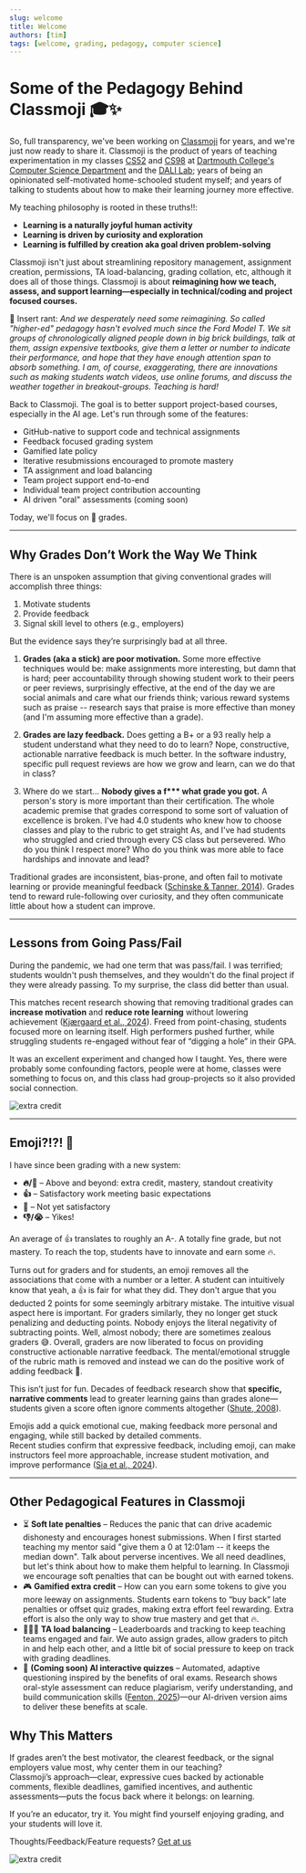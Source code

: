 ```yaml
---
slug: welcome
title: Welcome
authors: [tim]
tags: [welcome, grading, pedagogy, computer science]
---
```


# Some of the Pedagogy Behind Classmoji 🎓✨

So, full transparency, we've been working on [Classmoji](https://classmoji.io) for years, and we're just now ready to share it. Classmoji is the product of years of teaching experimentation in my classes [CS52](https://cs52.me) and [CS98](https://cs98.me) at [Dartmouth College's Computer Science Department](https://web.cs.dartmouth.edu) and the [DALI Lab](https://dali.dartmouth.edu); years of being an opinionated self-motivated home-schooled student myself; and years of talking to students about how to make their learning journey more effective. 

My teaching philosophy is rooted in these truths‼️:

* **Learning is a naturally joyful human activity**
* **Learning is driven by curiosity and exploration**
* **Learning is fulfilled by creation aka goal driven problem-solving**

Classmoji isn't just about streamlining repository management, assignment creation, permissions, TA load-balancing, grading collation, etc, although it does all of those things. Classmoji is about **reimagining how we teach, assess, and support learning—especially in technical/coding and project focused courses.**  

🤯 Insert rant:  *And we desperately need some reimagining. So called "higher-ed" pedagogy hasn't evolved much since the Ford Model T.  We sit groups of chronologically aligned people down in big brick buildings, talk at them, assign expensive textbooks, give them a letter or number to indicate their performance, and hope that they have enough attention span to absorb something.  I am, of course, exaggerating, there are innovations such as making students watch videos, use online forums, and discuss the weather together in breakout-groups. Teaching is hard!*

Back to Classmoji. The goal is to better support project-based courses, especially in the AI age. Let's run through some of the features:

- GitHub-native to support code and technical assignments
- Feedback focused grading system
- Gamified late policy
- Iterative resubmissions encouraged to promote mastery
- TA assignment and load balancing
- Team project support end-to-end
- Individual team project contribution accounting
- AI driven "oral" assessments (coming soon)

Today, we'll focus on 🐘 grades.

---

## Why Grades Don’t Work the Way We Think

There is an unspoken assumption that giving conventional grades will accomplish three things:

1. Motivate students  
2. Provide feedback  
3. Signal skill level to others (e.g., employers)  

But the evidence says they’re surprisingly bad at all three. 

1) **Grades (aka a stick) are poor motivation.** Some more effective techniques would be: make assignments more interesting, but damn that is hard; peer accountability through showing student work to their peers or peer reviews, surprisingly effective, at the end of the day we are social animals and care what our friends think; various reward systems such as praise -- research says that praise is more effective than money (and I'm assuming more effective than a grade).   

2) **Grades are lazy feedback.**  Does getting a B+ or a 93 really help a student understand what they need to do to learn?  Nope, constructive, actionable narrative feedback is much better. In the software industry, specific pull request reviews are how we grow and learn, can we do that in class?

3) Where do we start... **Nobody gives a f\*\*\* what grade you got.** A person's story is more important than their certification. The whole academic premise that grades correspond to some sort of valuation of excellence is broken. I've had 4.0 students who knew how to choose classes and play to the rubric to get straight As, and I've had students who struggled and cried through every CS class but persevered.  Who do you think I respect more? Who do you think was more able to face hardships and innovate and lead?

Traditional grades are inconsistent, bias-prone, and often fail to motivate learning or provide meaningful feedback ([Schinske & Tanner, 2014](https://doi.org/10.1187/cbe.cbe-14-03-0054)). Grades tend to reward rule-following over curiosity, and they often communicate little about how a student can improve.

---

## Lessons from Going Pass/Fail

During the pandemic, we had one term that was pass/fail. I was terrified; students wouldn't push themselves, and they wouldn't do the final project if they were already passing. To my surprise, the class did better than usual.

This matches recent research showing that removing traditional grades can **increase motivation** and **reduce rote learning** without lowering achievement ([Kjærgaard et al., 2024](https://doi.org/10.1080/03075079.2023.2233007)). Freed from point-chasing, students focused more on learning itself. High performers pushed further, while struggling students re-engaged without fear of “digging a hole” in their GPA.

It was an excellent experiment and changed how I taught. Yes, there were probably some confounding factors, people were at home, classes were something to focus on, and this class had group-projects so it also provided social connection.  

![extra credit](extra-credit2.png)

---

## Emoji?!?! 🎉

I have since been grading with a new system:

- **🔥/🚀** – Above and beyond: extra credit, mastery, standout creativity  
- **👍** – Satisfactory work meeting basic expectations  
- **👀** – Not yet satisfactory 
- **👎/😭** – Yikes!

An average of 👍 translates to roughly an A-.  A totally fine grade, but not mastery. To reach the top, students have to innovate and earn some 🔥.

Turns out for graders and for students, an emoji removes all the associations that come with a number or a letter.  A student can intuitively know that yeah, a 👍 is fair for what they did. They don't argue that you deducted 2 points for some seemingly arbitrary mistake. The intuitive visual aspect here is important. For graders similarly, they no longer get stuck penalizing and deducting points. Nobody enjoys the literal negativity of subtracting points. Well, almost nobody; there are sometimes zealous graders 😅. Overall, graders are now liberated to focus on providing constructive actionable narrative feedback.  The mental/emotional struggle of the rubric math is removed and instead we can do the positive work of adding feedback 💯.

This isn’t just for fun. Decades of feedback research show that **specific, narrative comments** lead to greater learning gains than grades alone—students given a score often ignore comments altogether ([Shute, 2008](https://doi.org/10.3102/0034654307313795)). 

Emojis add a quick emotional cue, making feedback more personal and engaging, while still backed by detailed comments.  
Recent studies confirm that expressive feedback, including emoji, can make instructors feel more approachable, increase student motivation, and improve performance ([Sia et al., 2024](https://doi.org/10.1007/s10639-024-12345-1)).

---

## Other Pedagogical Features in Classmoji

- ⏳ **Soft late penalties** – Reduces the panic that can drive academic dishonesty and encourages honest submissions. When I first started teaching my mentor said "give them a 0 at 12:01am -- it keeps the median down".  Talk about perverse incentives. We all need deadlines, but let's think about how to make them helpful to learning. In Classmoji we encourage soft penalties that can be bought out with earned tokens.
- 🎮 **Gamified extra credit** – How can you earn some tokens to give you more leeway on assignments. Students earn tokens to “buy back” late penalties or offset quiz grades, making extra effort feel rewarding.  Extra effort is also the only way to show true mastery and get that 🔥.
- 🧑‍🤝‍🧑 **TA load balancing** – Leaderboards and tracking to keep teaching teams engaged and fair.  We auto assign grades, allow graders to pitch in and help each other, and a little bit of social pressure to keep on track with grading deadlines. 
- 🤖 **(Coming soon) AI interactive quizzes** – Automated, adaptive questioning inspired by the benefits of oral exams. Research shows oral-style assessment can reduce plagiarism, verify understanding, and build communication skills ([Fenton, 2025](https://doi.org/10.3102/0013189X251333638))—our AI-driven version aims to deliver these benefits at scale.

## Why This Matters

If grades aren’t the best motivator, the clearest feedback, or the signal employers value most, why center them in our teaching?  
Classmoji’s approach—clear, expressive cues backed by actionable comments, flexible deadlines, gamified incentives, and authentic assessments—puts the focus back where it belongs: on learning.

If you’re an educator, try it. You might find yourself enjoying grading, and your students will love it.  

Thoughts/Feedback/Feature requests? [Get at us](mailto://hello@classmoji.io)

![extra credit](extra-credit.png)
